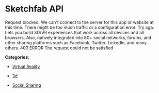 # Sketchfab API

Request blocked.  We can't connect to the server for this app or website at this time.  There might be too much traffic or a configuration error. Try aga. Lets you build 3D/VR experiences that work across all devices and all browsers. Also, natively integrated into 80+ social networks, forums, and other sharing platforms such as Facebook, Twitter, LinkedIn, and many others. 403 ERROR The request could not be satisfied

**Categories**:

- [Virtual Reality](https://github/apis-list/apis-list#virtual-reality)

- [3d](https://github/apis-list/apis-list#3d)

- [Social Sharing](https://github/apis-list/apis-list#social-sharing)



